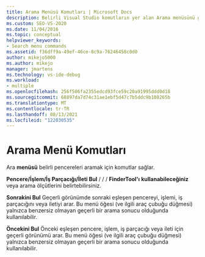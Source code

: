 ```yaml
---
title: Arama Menüsü Komutları | Microsoft Docs
description: Belirli Visual Studio komutların yer alan Arama menüsünü gözden geçirebilirsiniz. Pencere/İşlem/İş Parçacığı/İleti Bul, Sonrakini Bul ve Öncekini Bul'ı kullanın.
ms.custom: SEO-VS-2020
ms.date: 11/04/2016
ms.topic: conceptual
helpviewer_keywords:
- Search menu commands
ms.assetid: f36dff9a-49ef-46ce-8c9a-76246458c0d0
author: mikejo5000
ms.author: mikejo
manager: jmartens
ms.technology: vs-ide-debug
ms.workload:
- multiple
ms.openlocfilehash: 256f506fa2355edcd93fce59c20a91995ddd0d18
ms.sourcegitcommit: 68897da7d74c31ae1ebf5d47c7b5ddc9b108265b
ms.translationtype: MT
ms.contentlocale: tr-TR
ms.lasthandoff: 08/13/2021
ms.locfileid: "122030535"
---
```

# <a name="search-menu-commands"></a>Arama Menü Komutları
Ara **menüsü** belirli pencereleri aramak için komutlar sağlar.

 **Pencere/İşlem/İş Parçacığı/İleti Bul**  /  /  / **FinderTool'ı** **kullanabileceğiniz** veya arama ölçütlerini belirtebilirsiniz.

 **Sonrakini Bul** Geçerli görünümde sonraki eşleşen pencereyi, işlemi, iş parçacığını veya iletiyi arar. Bu menü öğesi (ve ilgili araç çubuğu düğmesi) yalnızca benzersiz olmayan geçerli bir arama sonucu olduğunda kullanılabilir.

 **Öncekini Bul** Önceki eşleşen pencere, işlem, iş parçacığı veya ileti için geçerli görünümü arar. Bu menü öğesi (ve ilgili araç çubuğu düğmesi) yalnızca benzersiz olmayan geçerli bir arama sonucu olduğunda kullanılabilir.